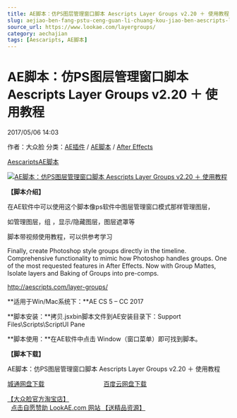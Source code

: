 ```yaml
---
title: AE脚本：仿PS图层管理窗口脚本 Aescripts Layer Groups v2.20 ＋ 使用教程
slug: aejiao-ben-fang-pstu-ceng-guan-li-chuang-kou-jiao-ben-aescripts-layer-groups-v2-20-shi-yong-jiao-cheng
source_url: https://www.lookae.com/layergroups/
category: aechajian
tags: [Aescaripts, AE脚本]
---
```

# AE脚本：仿PS图层管理窗口脚本 Aescripts Layer Groups v2.20 ＋ 使用教程

2017/05/06 14:03

作者：大众脸
分类：[AE插件](https://www.lookae.com/after-effects/aechajian/) / [AE脚本](https://www.lookae.com/after-effects/aescripts/) / [After Effects](https://www.lookae.com/after-effects/)

[Aescaripts](https://www.lookae.com/tag/aescaripts/)[AE脚本](https://www.lookae.com/tag/ae%e8%84%9a%e6%9c%ac/)

[![AE脚本：仿PS图层管理窗口脚本 Aescripts Layer Groups v2.20 ＋ 使用教程](https://www.lookae.com/wp-content/uploads/2017/05/LayerGroups.jpg "AE脚本：仿PS图层管理窗口脚本 Aescripts Layer Groups v2.20 ＋ 使用教程-LookAE.com")](https://www.lookae.com/wp-content/uploads/2017/05/LayerGroups.jpg)

**【脚本介绍】**

在AE软件中可以使用这个脚本像ps软件中图层管理窗口模式那样管理图层，

如管理图层，组 ，显示/隐藏图层，图层遮罩等

脚本带视频使用教程，可以供参考学习

Finally, create Photoshop style groups directly in the timeline. Comprehensive functionality to mimic how Photoshop handles groups. One of the most requested features in After Effects. Now with Group Mattes, Isolate layers and Baking of Groups into pre-comps.

http://aescripts.com/layer-groups/

**适用于Win/Mac系统下：**AE CS 5 – CC 2017

**脚本安装：**拷贝.jsxbin脚本文件到AE安装目录下：Support Files\Scripts\ScriptUI Pane

**脚本使用：**在AE软件中点击 Window（窗口菜单）即可找到脚本。

**【脚本下载】**

AE脚本：仿PS图层管理窗口脚本 Aescripts Layer Groups v2.20 ＋ 使用教程

[城通网盘下载](https://lookae.ctfile.com/fs/680462-202004123)                                  [百度云网盘下载](https://pan.baidu.com/s/1cozS6q)

[【大众脸官方淘宝店】](https://lookae.taobao.com/)                [点击自愿赞助 LookAE.com 网站 【送精品资源】](https://www.lookae.com/sponsor/)
